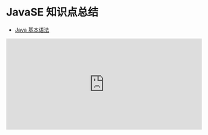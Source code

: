 # JavaSE 知识点总结

- [Java 基本语法](back-end/javase/01-java-basic-grammar.md)

<iframe id="embed_dom" name="embed_dom" frameborder="0" style="display:block;width:525px; height:245px;" src="https://www.processon.com/embed/5a54bca3e4b01acda595aad9"></iframe>
